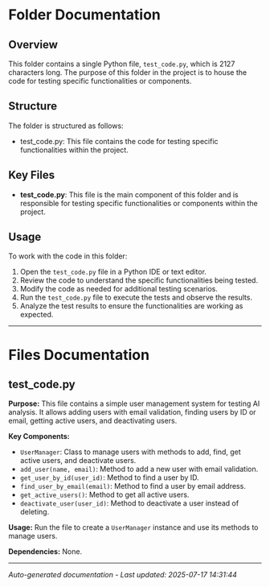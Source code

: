 # Folder Documentation

## Overview
This folder contains a single Python file, `test_code.py`, which is 2127 characters long. The purpose of this folder in the project is to house the code for testing specific functionalities or components.

## Structure
The folder is structured as follows:
- test_code.py: This file contains the code for testing specific functionalities within the project.

## Key Files
- **test_code.py**: This file is the main component of this folder and is responsible for testing specific functionalities or components within the project.

## Usage
To work with the code in this folder:
1. Open the `test_code.py` file in a Python IDE or text editor.
2. Review the code to understand the specific functionalities being tested.
3. Modify the code as needed for additional testing scenarios.
4. Run the `test_code.py` file to execute the tests and observe the results.
5. Analyze the test results to ensure the functionalities are working as expected.

---

# Files Documentation

## test_code.py

**Purpose:** This file contains a simple user management system for testing AI analysis. It allows adding users with email validation, finding users by ID or email, getting active users, and deactivating users.

**Key Components:**
- `UserManager`: Class to manage users with methods to add, find, get active users, and deactivate users.
- `add_user(name, email)`: Method to add a new user with email validation.
- `get_user_by_id(user_id)`: Method to find a user by ID.
- `find_user_by_email(email)`: Method to find a user by email address.
- `get_active_users()`: Method to get all active users.
- `deactivate_user(user_id)`: Method to deactivate a user instead of deleting.

**Usage:** Run the file to create a `UserManager` instance and use its methods to manage users.

**Dependencies:** None.

---
*Auto-generated documentation - Last updated: 2025-07-17 14:31:44*
